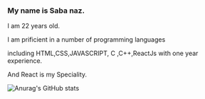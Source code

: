 ### My name is Saba naz.

I am 22 years old.

I am prificient in a number of programming languages

including HTML,CSS,JAVASCRIPT, C ,C++,ReactJs with one year experience.

And React is my Speciality.

![Anurag's GitHub stats](https://github-readme-stats.vercel.app/api?username=Saba77zx&theme=radical&show_icons=true)
